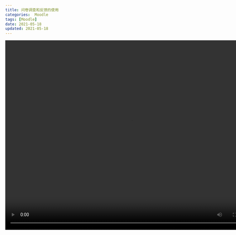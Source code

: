 ```yaml
---
title: 问卷调查和反馈的使用
categories:  Moodle
tags: [Moodle]
date: 2021-05-18
updated: 2021-05-18
--- 
```


<video src="https://www.woteach.cn/pluginfile.php/963/mod_resource/content/1/5.7%20%E9%97%AE%E5%8D%B7%E8%B0%83%E6%9F%A5%E4%B8%8E%E5%8F%8D%E9%A6%88.mp4" width="800px" height="600px" controls="controls"></video>